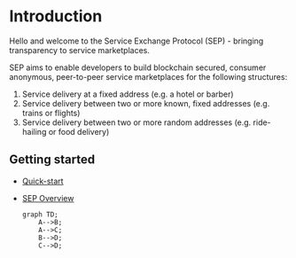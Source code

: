# Introduction

Hello and welcome to the Service Exchange Protocol (SEP) - bringing transparency to service marketplaces.

SEP aims to enable developers to build blockchain secured, consumer anonymous, peer-to-peer service marketplaces for the following structures:
1. Service delivery at a fixed address (e.g. a hotel or barber)
2. Service delivery between two or more known, fixed addresses (e.g. trains or flights)
3. Service delivery between two or more random addresses (e.g. ride-hailing or food delivery)

## Getting started

- [Quick-start](quickstart/quickstart.md)
- [SEP Overview](overview/overview.md)

    ```mermaid
    graph TD;
        A-->B;
        A-->C;
        B-->D;
        C-->D;
    ```